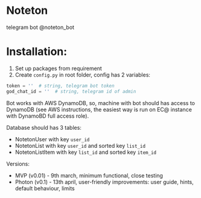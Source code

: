 # Noteton
telegram bot @noteton_bot

# Installation:
1. Set up packages from requirement
2. Create `config.py` in root folder, config has 2 variables:
```python
token = ''  # string, telegram bot token
god_chat_id = ''  # string, telegram id of admin
```

Bot works with AWS DynamoDB, so, machine with bot should has access to DynamoDB (see AWS instructions, the easiest way is run on EC@ instance with DynamoBD full access role).

Database should has 3 tables: 
* NotetonUser with key `user_id`
* NotetonList with key `user_id` and sorted key `list_id`
* NotetonListItem with key `list_id` and sorted key `item_id`

Versions:
* MVP (v0.01) - 9th march, minimum functional, close testing
* Photon (v0.1) - 13th april, user-friendly improvements: user guide, hints, default behaviour, limits


